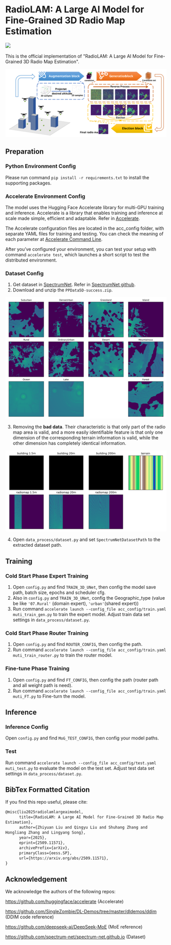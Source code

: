 # RadioLAM: A Large AI Model for Fine-Grained 3D Radio Map Estimation

<p align="left">

<a href="" alt="arXiv">
    <img src="https://img.shields.io/badge/arXiv-2503.12004-b31b1b.svg?style=flat" /></a>
</p>

This is the official implementation of "RadioLAM: A Large AI Model for Fine-Grained 3D Radio Map Estimation".

<img src="img/overview.svg" alt="SVG Image">

## Preparation
### Python Environment Config

Please run command ```pip install -r requirements.txt``` to install the supporting packages.

### Accelerate Environment Config
The model uses the Hugging Face Accelerate library for multi-GPU training and inference. Accelerate is a library that enables training and inference at scale made simple, efficient and adaptable. Refer in [Accelerate](https://huggingface.co/docs/accelerate/index).

The Accelerate configuration files are located in the acc_config folder, with separate YAML files for training and testing. You can check the meaning of each parameter at [Accelerate Command Line](https://huggingface.co/docs/accelerate/package_reference/cli).

After you’ve configured your environment, you can test your setup with command ```accelerate test```, which launches a short script to test the distributed environment.


### Dataset Config
1. Get dataset in [SpectrumNet](https://spectrum-net.github.io/). Refer in [SpectrumNet github](https://github.com/spectrum-net/spectrum-net.github.io).
2. Download and unzip the ```PPData5D-success.zip```.

<img src="img/sample.png" alt="SVG\Image">

3. Removing the **bad data**. Their characteristic is that only part of the radio map area is valid, and a more easily identifiable feature is that only one dimension of the corresponding terrain information is valid, while the other dimension has completely identical information.

<img src="img/bad.png" alt="SVG\Image">

4. Open ```data_process/dataset.py``` and set ```SpectrumNetDatasetPath``` to the extracted dataset path.


## Training

### Cold Start Phase Expert Training
1. Open ```config.py``` and find ```TRAIN_3D_UNet```, then config the model save path, batch size, epochs and scheduler cfg.
2. Also in ```config.py``` and ```TRAIN_3D_UNet```, config the Geographic_type (value be like ```'07.Rural'``` (domain expert), ```'urban'```(shared expert))
3. Run command ```accelerate launch --config_file acc_config/train.yaml muti_train_gen.py``` to train the expert model. Adjust train data set settings in ```data_process/dataset.py```.

### Cold Start Phase Router Training
1. Open ```config.py``` and find ```ROUTER_CONFIG```, then config the path.
2. Run command ```accelerate launch --config_file acc_config/train.yaml muti_train_router.py``` to train the router model.


### Fine-tune Phase Training
1. Open ```config.py``` and find ```FT_CONFIG```, then config the path (router path and all weight path is need). 
2. Run command ```accelerate launch --config_file acc_config/train.yaml muti_FT.py``` to Fine-turn the model.

## Inference

### Inference Config
Open ```config.py``` and find ```MoG_TEST_CONFIG```, then config your model paths.

### Test
Run command ```accelerate launch --config_file acc_config/test.yaml muti_test.py``` to evaluate the model on the test set. Adjust test data set settings in ```data_process/dataset.py```.


## BibTex Formatted Citation

If you find this repo useful, please cite:
```
@misc{liu2025radiolamlargeaimodel,
      title={RadioLAM: A Large AI Model for Fine-Grained 3D Radio Map Estimation}, 
      author={Zhiyuan Liu and Qingyu Liu and Shuhang Zhang and Hongliang Zhang and Lingyang Song},
      year={2025},
      eprint={2509.11571},
      archivePrefix={arXiv},
      primaryClass={eess.SP},
      url={https://arxiv.org/abs/2509.11571}, 
}
```

## Acknowledgement

We acknowledge the authors of the following repos:

https://github.com/huggingface/accelerate (Accelerate)

https://github.com/SingleZombie/DL-Demos/tree/master/dldemos/ddim (DDIM code reference)

https://github.com/deepseek-ai/DeepSeek-MoE (MoE reference)

https://github.com/spectrum-net/spectrum-net.github.io (Dataset)

